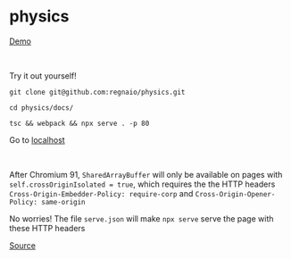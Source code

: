 # physics

[Demo](https://regnaio.github.io/physics/)

</br>

Try it out yourself!

`git clone git@github.com:regnaio/physics.git`

`cd physics/docs/`

`tsc && webpack && npx serve . -p 80`

Go to [localhost](http://localhost/)

</br>

After Chromium 91, `SharedArrayBuffer` will only be available on pages with `self.crossOriginIsolated = true`, which requires the the HTTP headers `Cross-Origin-Embedder-Policy: require-corp` and `Cross-Origin-Opener-Policy: same-origin`

No worries! The file `serve.json` will make `npx serve` serve the page with these HTTP headers

[Source](https://developer.chrome.com/blog/enabling-shared-array-buffer/)